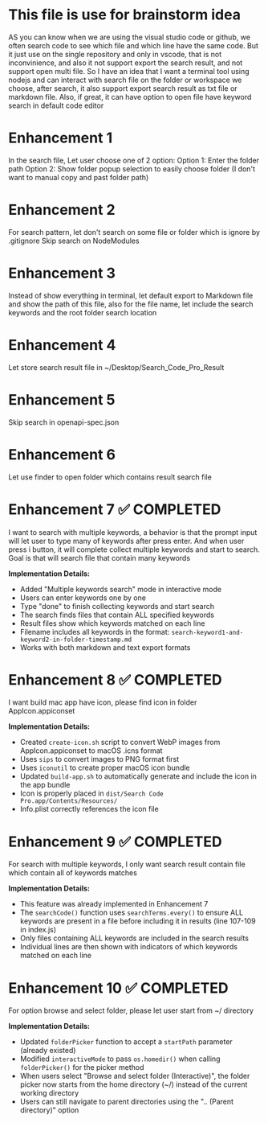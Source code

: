 # This file is use for brainstorm idea
AS you can know when we are using the visual studio code or github, we often search code to see which file and which line have the same code. But it just use on the single repository and only in vscode, that is not inconvinience, and also it not support export the search result, and not support open multi file. So I have an idea that I want a terminal tool using nodejs and can interact with search file on the folder or workspace we choose, after search, it also support export search result as txt file or markdown file. Also, if great, it can have option to open file have keyword search in default code editor


# Enhancement 1
In the search file, Let user choose one of 2 option:
Option 1: Enter the folder path
Option 2: Show folder popup selection to easily choose folder (I don't want to manual copy and past folder path)

# Enhancement 2
For search pattern, let don't search on some file or folder which is ignore by .gitignore
Skip search on NodeModules

# Enhancement 3
Instead of show everything in terminal, let default export to Markdown file
and show the path of this file, also for the file name, let include the search keywords and the root folder search location

# Enhancement 4
Let store search result file in ~/Desktop/Search_Code_Pro_Result

# Enhancement 5
Skip search in openapi-spec.json

# Enhancement 6
Let use finder to open folder which contains result search file

# Enhancement 7 ✅ COMPLETED
I want to search with multiple keywords, a behavior is that the prompt input will let user to type many of keywords after press enter. And when user press i button, it will complete collect multiple keywords and start to search. Goal is that will search file that contain many keywords

**Implementation Details:**
- Added "Multiple keywords search" mode in interactive mode
- Users can enter keywords one by one
- Type "done" to finish collecting keywords and start search
- The search finds files that contain ALL specified keywords
- Result files show which keywords matched on each line
- Filename includes all keywords in the format: `search-keyword1-and-keyword2-in-folder-timestamp.md`
- Works with both markdown and text export formats

# Enhancement 8 ✅ COMPLETED
I want build mac app have icon, please find icon in folder AppIcon.appiconset

**Implementation Details:**
- Created `create-icon.sh` script to convert WebP images from AppIcon.appiconset to macOS .icns format
- Uses `sips` to convert images to PNG format first
- Uses `iconutil` to create proper macOS icon bundle
- Updated `build-app.sh` to automatically generate and include the icon in the app bundle
- Icon is properly placed in `dist/Search Code Pro.app/Contents/Resources/`
- Info.plist correctly references the icon file

# Enhancement 9 ✅ COMPLETED
For search with multiple keywords, I only want search result contain file which contain all of keywords matches

**Implementation Details:**
- This feature was already implemented in Enhancement 7
- The `searchCode()` function uses `searchTerms.every()` to ensure ALL keywords are present in a file before including it in results (line 107-109 in index.js)
- Only files containing ALL keywords are included in the search results
- Individual lines are then shown with indicators of which keywords matched on each line

# Enhancement 10 ✅ COMPLETED
For option browse and select folder, please let user start from ~/ directory

**Implementation Details:**
- Updated `folderPicker` function to accept a `startPath` parameter (already existed)
- Modified `interactiveMode` to pass `os.homedir()` when calling `folderPicker()` for the picker method
- When users select "Browse and select folder (Interactive)", the folder picker now starts from the home directory (~/) instead of the current working directory
- Users can still navigate to parent directories using the ".. (Parent directory)" option